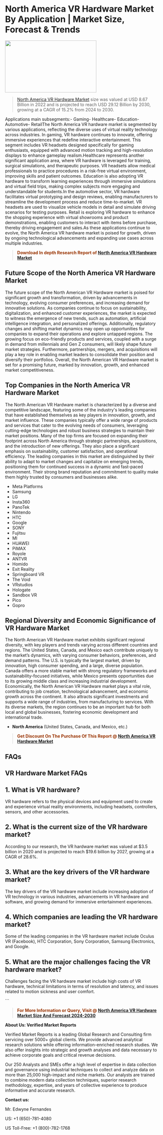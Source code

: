 <p><h1>North America VR Hardware Market By Application | Market Size, Forecast & Trends</h1><p><img class="aligncenter size-medium wp-image-105565" src="https://ffe5etoiles.com/wp-content/uploads/2025/01/MST7-300x171.png" alt="" width="300" height="171" /></p><blockquote><p><a href="https://www.verifiedmarketreports.com/download-sample/?rid=227992&utm_source=Github-NA&utm_medium=359" target="_blank">North America VR Hardware Market</a> size was valued at USD 8.67 Billion in 2022 and is projected to reach USD 29.12 Billion by 2030, growing at a CAGR of 15.2% from 2024 to 2030.</p></blockquote>Applications main subsegments:- Gaming- Healthcare- Education- Automotive- RetailThe North America VR hardware market is segmented by various applications, reflecting the diverse uses of virtual reality technology across industries. In gaming, VR hardware continues to innovate, offering immersive experiences that redefine interactive entertainment. This segment includes VR headsets designed specifically for gaming enthusiasts, equipped with advanced motion tracking and high-resolution displays to enhance gameplay realism.Healthcare represents another significant application area, where VR hardware is leveraged for training, surgical simulations, and therapeutic purposes. VR headsets allow medical professionals to practice procedures in a risk-free virtual environment, improving skills and patient outcomes. Education is also adopting VR hardware to transform learning experiences through immersive simulations and virtual field trips, making complex subjects more engaging and understandable for students.In the automotive sector, VR hardware facilitates virtual prototyping and design reviews, enabling manufacturers to streamline the development process and reduce time-to-market. VR headsets are used to visualize vehicle models in detail and simulate driving scenarios for testing purposes. Retail is exploring VR hardware to enhance the shopping experience with virtual showrooms and product demonstrations, enabling customers to interact with items before purchase, thereby driving engagement and sales.As these applications continue to evolve, the North America VR hardware market is poised for growth, driven by ongoing technological advancements and expanding use cases across multiple industries.</p><blockquote><p><span style="color: #993300;"><strong>Download In depth Research Report of <a href="https://www.verifiedmarketreports.com/download-sample/?rid=227992&utm_source=Github-NA&utm_medium=359">North America VR Hardware Market</a></strong></span></p></blockquote><h2>Future Scope of the North America VR Hardware Market</h2><p>The future scope of the North American VR Hardware market is poised for significant growth and transformation, driven by advancements in technology, evolving consumer preferences, and increasing demand for innovative solutions. As companies continue to focus on sustainability, digitalization, and enhanced customer experiences, the market is expected to witness the emergence of new trends, such as automation, artificial intelligence integration, and personalized offerings. Additionally, regulatory changes and shifting market dynamics may open up opportunities for companies to expand their operations and explore untapped regions. The growing focus on eco-friendly products and services, coupled with a surge in demand from millennials and Gen Z consumers, will likely shape future market strategies. Furthermore, partnerships, mergers, and acquisitions will play a key role in enabling market leaders to consolidate their position and diversify their portfolios. Overall, the North American VR Hardware market is set for a promising future, marked by innovation, growth, and enhanced market competitiveness.</p><h2>Top Companies in the North America VR Hardware Market</h2><p>The North American VR Hardware market is characterized by a diverse and competitive landscape, featuring some of the industry's leading companies that have established themselves as key players in innovation, growth, and market influence. These companies typically offer a wide range of products and services that cater to the evolving needs of consumers, leveraging cutting-edge technologies and robust business strategies to maintain their market positions. Many of the top firms are focused on expanding their footprint across North America through strategic partnerships, acquisitions, and the introduction of new offerings. They also place a significant emphasis on sustainability, customer satisfaction, and operational efficiency. The leading companies in this market are distinguished by their ability to adapt to market changes and capitalize on emerging trends, positioning them for continued success in a dynamic and fast-paced environment. Their strong brand reputation and commitment to quality make them highly trusted by consumers and businesses alike.</p><p><ul><li>Meta Platforms </li><li> Samsung </li><li> LG </li><li> Insta360 </li><li> PanoTek </li><li> Nintendo </li><li> HTC </li><li> Google </li><li> SONY </li><li> Fujitsu </li><li> MI </li><li> HUAWEI </li><li> PiMAX </li><li> Royole </li><li> ANTVR </li><li> Homido </li><li> Exit Reality </li><li> Springboard VR </li><li> The Void </li><li> VRstudios </li><li> Hologate </li><li> Sandbox VR </li><li> Pico </li><li> Gopro</li></ul></p><h2>Regional Diversity and Economic Significance of VR Hardware Market</h2><p>The North American VR Hardware market exhibits significant regional diversity, with key players and trends varying across different countries and regions. The United States, Canada, and Mexico each contribute uniquely to the market’s dynamics, with varying consumer behaviors, preferences, and demand patterns. The U.S. is typically the largest market, driven by innovation, high consumer spending, and a large, diverse population. Canada offers a more stable market with strong regulatory frameworks and sustainability-focused initiatives, while Mexico presents opportunities due to its growing middle class and increasing industrial development. Economically, the North American VR Hardware market plays a vital role, contributing to job creation, technological advancement, and economic growth across the continent. It also attracts significant investments and supports a wide range of industries, from manufacturing to services. With its diverse markets, the region continues to be an important hub for both local and global businesses, fostering economic development and international trade.</p><ul> <li><strong>North America</strong> (United States, Canada, and Mexico, etc.)</li></ul><blockquote><p><span style="color: #993300;"><strong>Get Discount On The Purchase Of This Report @ <a href="https://www.verifiedmarketreports.com/ask-for-discount/?rid=227992&utm_source=Github-NA&utm_medium=359">North America VR Hardware Market</a></strong></span></p></blockquote><h2>FAQs</h2><p> <h2>VR Hardware Market FAQs</h1> <h2>1. What is VR hardware?</div><div></h2> <p>VR hardware refers to the physical devices and equipment used to create and experience virtual reality environments, including headsets, controllers, sensors, and other accessories.</p> <h2>2. What is the current size of the VR hardware market?</div><div></h2> <p>According to our research, the VR hardware market was valued at $3.5 billion in 2020 and is projected to reach $19.6 billion by 2027, growing at a CAGR of 28.6%.</p> <h2>3. What are the key drivers of the VR hardware market?</div><div></h2> <p>The key drivers of the VR hardware market include increasing adoption of VR technology in various industries, advancements in VR hardware and software, and growing demand for immersive entertainment experiences.</p> <h2>4. Which companies are leading the VR hardware market?</div><div></h2> <p>Some of the leading companies in the VR hardware market include Oculus VR (Facebook), HTC Corporation, Sony Corporation, Samsung Electronics, and Google.</p> <h2>5. What are the major challenges facing the VR hardware market?</div><div></h2> <p>Challenges facing the VR hardware market include high costs of VR hardware, technical limitations in terms of resolution and latency, and issues related to motion sickness and user comfort.</p> <!-- Add more FAQ and answers as needed --></body></html>```</p><blockquote><p><span style="color: #993300;"><strong>For More Information or Query, Visit @ <a href="https://www.verifiedmarketreports.com/product/vr-hardware-market/">North America VR Hardware Market Size And Forecast 2024-2030</a></strong></span></p></blockquote><p><strong>About Us: Verified Market Reports</strong></p><p>Verified Market Reports is a leading Global Research and Consulting firm servicing over 5000+ global clients. We provide advanced analytical research solutions while offering information-enriched research studies. We also offer insights into strategic and growth analyses and data necessary to achieve corporate goals and critical revenue decisions.</p><p>Our 250 Analysts and SMEs offer a high level of expertise in data collection and governance using industrial techniques to collect and analyze data on more than 25,000 high-impact and niche markets. Our analysts are trained to combine modern data collection techniques, superior research methodology, expertise, and years of collective experience to produce informative and accurate research.</p><p><strong>Contact us:</strong></p><p>Mr. Edwyne Fernandes</p><p>US: +1 (650)-781-4080</p><p>US Toll-Free: +1 (800)-782-1768</p>
